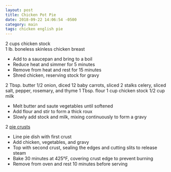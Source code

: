 ```yaml
---
layout: post
title: Chicken Pot Pie
date: 2018-09-22 14:06:54 -0500
category: main
tags: chicken english pie
---
```

2 cups chicken stock  
1 lb. boneless skinless chicken breast  
<ul>
 	<li>Add to a saucepan and bring to a boil</li>
 	<li>Reduce heat and simmer for 5 minutes</li>
 	<li>Remove from heat and rest for 15 minutes</li>
 	<li>Shred chicken, reserving stock for gravy</li>
</ul>
2 Tbsp. butter  
1/2 onion, diced  
12 baby carrots, sliced  
2 stalks celery, sliced  
salt, pepper, rosemary, and thyme  
1 Tbsp. flour  
1 cup chicken stock  
1/2 cup milk  
<ul>
 	<li>Melt butter and saute vegetables until softened</li>
 	<li>Add flour and stir to form a thick roux</li>
 	<li>Slowly add stock and milk, mixing continuously to form a gravy</li>
</ul>
2 <a href="http://tfsh.us/memory/1969/12/31/pie-crust/">pie crusts</a>
<ul>
 	<li>Line pie dish with first crust</li>
 	<li>Add chicken, vegetables, and gravy</li>
 	<li>Top with second crust, sealing the edges and cutting slits to release steam</li>
 	<li>Bake 30 minutes at 425°F, covering crust edge to prevent burning</li>
 	<li>Remove from oven and rest 10 minutes before serving</li>
</ul>
